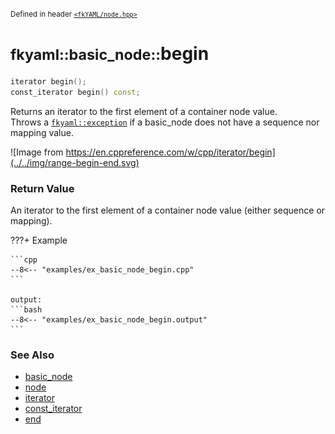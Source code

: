 <small>Defined in header [`<fkYAML/node.hpp>`](https://github.com/fktn-k/fkYAML/blob/develop/include/fkYAML/node.hpp)</small>

# <small>fkyaml::basic_node::</small>begin

```cpp
iterator begin();
const_iterator begin() const;
```

Returns an iterator to the first element of a container node value.  
Throws a [`fkyaml::exception`](../exception/index.md) if a basic_node does not have a sequence nor mapping value.  

![Image from https://en.cppreference.com/w/cpp/iterator/begin](../../img/range-begin-end.svg)

### **Return Value**

An iterator to the first element of a container node value (either sequence or mapping).

???+ Example

    ```cpp
    --8<-- "examples/ex_basic_node_begin.cpp"
    ```

    output:
    ```bash
    --8<-- "examples/ex_basic_node_begin.output"
    ```

### **See Also**

* [basic_node](index.md)
* [node](node.md)
* [iterator](iterator.md)  
* [const_iterator](const_iterator.md)
* [end](end.md)
